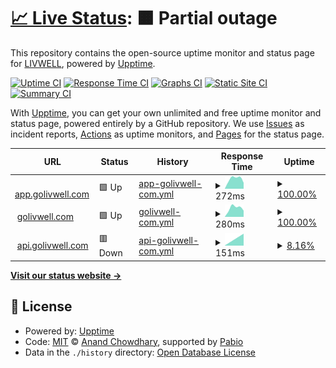 # [📈 Live Status](https://integrated-wellness-inc.github.io/status.golivwell): <!--live status--> **🟧 Partial outage**

This repository contains the open-source uptime monitor and status page for [LIVWELL](www.golivwell.com), powered by [Upptime](https://github.com/upptime/upptime).

[![Uptime CI](https://github.com/integrated-wellness-inc/status.golivwell/workflows/Uptime%20CI/badge.svg)](https://github.com/integrated-wellness-inc/status.golivwell/actions?query=workflow%3A%22Uptime+CI%22)
[![Response Time CI](https://github.com/integrated-wellness-inc/status.golivwell/workflows/Response%20Time%20CI/badge.svg)](https://github.com/integrated-wellness-inc/status.golivwell/actions?query=workflow%3A%22Response+Time+CI%22)
[![Graphs CI](https://github.com/integrated-wellness-inc/status.golivwell/workflows/Graphs%20CI/badge.svg)](https://github.com/integrated-wellness-inc/status.golivwell/actions?query=workflow%3A%22Graphs+CI%22)
[![Static Site CI](https://github.com/integrated-wellness-inc/status.golivwell/workflows/Static%20Site%20CI/badge.svg)](https://github.com/integrated-wellness-inc/status.golivwell/actions?query=workflow%3A%22Static+Site+CI%22)
[![Summary CI](https://github.com/integrated-wellness-inc/status.golivwell/workflows/Summary%20CI/badge.svg)](https://github.com/integrated-wellness-inc/status.golivwell/actions?query=workflow%3A%22Summary+CI%22)

With [Upptime](https://upptime.js.org), you can get your own unlimited and free uptime monitor and status page, powered entirely by a GitHub repository. We use [Issues](https://github.com/integrated-wellness-inc/status.golivwell/issues) as incident reports, [Actions](https://github.com/integrated-wellness-inc/status.golivwell/actions) as uptime monitors, and [Pages](https://integrated-wellness-inc.github.io/status.golivwell) for the status page.

<!--start: status pages-->
<!-- This summary is generated by Upptime (https://github.com/upptime/upptime) -->
<!-- Do not edit this manually, your changes will be overwritten -->
<!-- prettier-ignore -->
| URL | Status | History | Response Time | Uptime |
| --- | ------ | ------- | ------------- | ------ |
| <img alt="" src="https://icons.duckduckgo.com/ip3/app.golivwell.com.ico" height="13"> [app.golivwell.com](https://app.golivwell.com) | 🟩 Up | [app-golivwell-com.yml](https://github.com/Integrated-Wellness-Inc/status.golivwell/commits/HEAD/history/app-golivwell-com.yml) | <details><summary><img alt="Response time graph" src="./graphs/app-golivwell-com/response-time-week.png" height="20"> 272ms</summary><br><a href="https://status.golivwell.com/history/app-golivwell-com"><img alt="Response time 272" src="https://img.shields.io/endpoint?url=https%3A%2F%2Fraw.githubusercontent.com%2FIntegrated-Wellness-Inc%2Fstatus.golivwell%2FHEAD%2Fapi%2Fapp-golivwell-com%2Fresponse-time.json"></a><br><a href="https://status.golivwell.com/history/app-golivwell-com"><img alt="24-hour response time 272" src="https://img.shields.io/endpoint?url=https%3A%2F%2Fraw.githubusercontent.com%2FIntegrated-Wellness-Inc%2Fstatus.golivwell%2FHEAD%2Fapi%2Fapp-golivwell-com%2Fresponse-time-day.json"></a><br><a href="https://status.golivwell.com/history/app-golivwell-com"><img alt="7-day response time 272" src="https://img.shields.io/endpoint?url=https%3A%2F%2Fraw.githubusercontent.com%2FIntegrated-Wellness-Inc%2Fstatus.golivwell%2FHEAD%2Fapi%2Fapp-golivwell-com%2Fresponse-time-week.json"></a><br><a href="https://status.golivwell.com/history/app-golivwell-com"><img alt="30-day response time 272" src="https://img.shields.io/endpoint?url=https%3A%2F%2Fraw.githubusercontent.com%2FIntegrated-Wellness-Inc%2Fstatus.golivwell%2FHEAD%2Fapi%2Fapp-golivwell-com%2Fresponse-time-month.json"></a><br><a href="https://status.golivwell.com/history/app-golivwell-com"><img alt="1-year response time 272" src="https://img.shields.io/endpoint?url=https%3A%2F%2Fraw.githubusercontent.com%2FIntegrated-Wellness-Inc%2Fstatus.golivwell%2FHEAD%2Fapi%2Fapp-golivwell-com%2Fresponse-time-year.json"></a></details> | <details><summary><a href="https://status.golivwell.com/history/app-golivwell-com">100.00%</a></summary><a href="https://status.golivwell.com/history/app-golivwell-com"><img alt="All-time uptime 100.00%" src="https://img.shields.io/endpoint?url=https%3A%2F%2Fraw.githubusercontent.com%2FIntegrated-Wellness-Inc%2Fstatus.golivwell%2FHEAD%2Fapi%2Fapp-golivwell-com%2Fuptime.json"></a><br><a href="https://status.golivwell.com/history/app-golivwell-com"><img alt="24-hour uptime 100.00%" src="https://img.shields.io/endpoint?url=https%3A%2F%2Fraw.githubusercontent.com%2FIntegrated-Wellness-Inc%2Fstatus.golivwell%2FHEAD%2Fapi%2Fapp-golivwell-com%2Fuptime-day.json"></a><br><a href="https://status.golivwell.com/history/app-golivwell-com"><img alt="7-day uptime 100.00%" src="https://img.shields.io/endpoint?url=https%3A%2F%2Fraw.githubusercontent.com%2FIntegrated-Wellness-Inc%2Fstatus.golivwell%2FHEAD%2Fapi%2Fapp-golivwell-com%2Fuptime-week.json"></a><br><a href="https://status.golivwell.com/history/app-golivwell-com"><img alt="30-day uptime 100.00%" src="https://img.shields.io/endpoint?url=https%3A%2F%2Fraw.githubusercontent.com%2FIntegrated-Wellness-Inc%2Fstatus.golivwell%2FHEAD%2Fapi%2Fapp-golivwell-com%2Fuptime-month.json"></a><br><a href="https://status.golivwell.com/history/app-golivwell-com"><img alt="1-year uptime 100.00%" src="https://img.shields.io/endpoint?url=https%3A%2F%2Fraw.githubusercontent.com%2FIntegrated-Wellness-Inc%2Fstatus.golivwell%2FHEAD%2Fapi%2Fapp-golivwell-com%2Fuptime-year.json"></a></details>
| <img alt="" src="https://icons.duckduckgo.com/ip3/golivwell.com.ico" height="13"> [golivwell.com](https://golivwell.com) | 🟩 Up | [golivwell-com.yml](https://github.com/Integrated-Wellness-Inc/status.golivwell/commits/HEAD/history/golivwell-com.yml) | <details><summary><img alt="Response time graph" src="./graphs/golivwell-com/response-time-week.png" height="20"> 280ms</summary><br><a href="https://status.golivwell.com/history/golivwell-com"><img alt="Response time 280" src="https://img.shields.io/endpoint?url=https%3A%2F%2Fraw.githubusercontent.com%2FIntegrated-Wellness-Inc%2Fstatus.golivwell%2FHEAD%2Fapi%2Fgolivwell-com%2Fresponse-time.json"></a><br><a href="https://status.golivwell.com/history/golivwell-com"><img alt="24-hour response time 280" src="https://img.shields.io/endpoint?url=https%3A%2F%2Fraw.githubusercontent.com%2FIntegrated-Wellness-Inc%2Fstatus.golivwell%2FHEAD%2Fapi%2Fgolivwell-com%2Fresponse-time-day.json"></a><br><a href="https://status.golivwell.com/history/golivwell-com"><img alt="7-day response time 280" src="https://img.shields.io/endpoint?url=https%3A%2F%2Fraw.githubusercontent.com%2FIntegrated-Wellness-Inc%2Fstatus.golivwell%2FHEAD%2Fapi%2Fgolivwell-com%2Fresponse-time-week.json"></a><br><a href="https://status.golivwell.com/history/golivwell-com"><img alt="30-day response time 280" src="https://img.shields.io/endpoint?url=https%3A%2F%2Fraw.githubusercontent.com%2FIntegrated-Wellness-Inc%2Fstatus.golivwell%2FHEAD%2Fapi%2Fgolivwell-com%2Fresponse-time-month.json"></a><br><a href="https://status.golivwell.com/history/golivwell-com"><img alt="1-year response time 280" src="https://img.shields.io/endpoint?url=https%3A%2F%2Fraw.githubusercontent.com%2FIntegrated-Wellness-Inc%2Fstatus.golivwell%2FHEAD%2Fapi%2Fgolivwell-com%2Fresponse-time-year.json"></a></details> | <details><summary><a href="https://status.golivwell.com/history/golivwell-com">100.00%</a></summary><a href="https://status.golivwell.com/history/golivwell-com"><img alt="All-time uptime 100.00%" src="https://img.shields.io/endpoint?url=https%3A%2F%2Fraw.githubusercontent.com%2FIntegrated-Wellness-Inc%2Fstatus.golivwell%2FHEAD%2Fapi%2Fgolivwell-com%2Fuptime.json"></a><br><a href="https://status.golivwell.com/history/golivwell-com"><img alt="24-hour uptime 100.00%" src="https://img.shields.io/endpoint?url=https%3A%2F%2Fraw.githubusercontent.com%2FIntegrated-Wellness-Inc%2Fstatus.golivwell%2FHEAD%2Fapi%2Fgolivwell-com%2Fuptime-day.json"></a><br><a href="https://status.golivwell.com/history/golivwell-com"><img alt="7-day uptime 100.00%" src="https://img.shields.io/endpoint?url=https%3A%2F%2Fraw.githubusercontent.com%2FIntegrated-Wellness-Inc%2Fstatus.golivwell%2FHEAD%2Fapi%2Fgolivwell-com%2Fuptime-week.json"></a><br><a href="https://status.golivwell.com/history/golivwell-com"><img alt="30-day uptime 100.00%" src="https://img.shields.io/endpoint?url=https%3A%2F%2Fraw.githubusercontent.com%2FIntegrated-Wellness-Inc%2Fstatus.golivwell%2FHEAD%2Fapi%2Fgolivwell-com%2Fuptime-month.json"></a><br><a href="https://status.golivwell.com/history/golivwell-com"><img alt="1-year uptime 100.00%" src="https://img.shields.io/endpoint?url=https%3A%2F%2Fraw.githubusercontent.com%2FIntegrated-Wellness-Inc%2Fstatus.golivwell%2FHEAD%2Fapi%2Fgolivwell-com%2Fuptime-year.json"></a></details>
| <img alt="" src="https://icons.duckduckgo.com/ip3/api.golivwell.com.ico" height="13"> [api.golivwell.com](https://api.golivwell.com) | 🟥 Down | [api-golivwell-com.yml](https://github.com/Integrated-Wellness-Inc/status.golivwell/commits/HEAD/history/api-golivwell-com.yml) | <details><summary><img alt="Response time graph" src="./graphs/api-golivwell-com/response-time-week.png" height="20"> 151ms</summary><br><a href="https://status.golivwell.com/history/api-golivwell-com"><img alt="Response time 151" src="https://img.shields.io/endpoint?url=https%3A%2F%2Fraw.githubusercontent.com%2FIntegrated-Wellness-Inc%2Fstatus.golivwell%2FHEAD%2Fapi%2Fapi-golivwell-com%2Fresponse-time.json"></a><br><a href="https://status.golivwell.com/history/api-golivwell-com"><img alt="24-hour response time 151" src="https://img.shields.io/endpoint?url=https%3A%2F%2Fraw.githubusercontent.com%2FIntegrated-Wellness-Inc%2Fstatus.golivwell%2FHEAD%2Fapi%2Fapi-golivwell-com%2Fresponse-time-day.json"></a><br><a href="https://status.golivwell.com/history/api-golivwell-com"><img alt="7-day response time 151" src="https://img.shields.io/endpoint?url=https%3A%2F%2Fraw.githubusercontent.com%2FIntegrated-Wellness-Inc%2Fstatus.golivwell%2FHEAD%2Fapi%2Fapi-golivwell-com%2Fresponse-time-week.json"></a><br><a href="https://status.golivwell.com/history/api-golivwell-com"><img alt="30-day response time 151" src="https://img.shields.io/endpoint?url=https%3A%2F%2Fraw.githubusercontent.com%2FIntegrated-Wellness-Inc%2Fstatus.golivwell%2FHEAD%2Fapi%2Fapi-golivwell-com%2Fresponse-time-month.json"></a><br><a href="https://status.golivwell.com/history/api-golivwell-com"><img alt="1-year response time 151" src="https://img.shields.io/endpoint?url=https%3A%2F%2Fraw.githubusercontent.com%2FIntegrated-Wellness-Inc%2Fstatus.golivwell%2FHEAD%2Fapi%2Fapi-golivwell-com%2Fresponse-time-year.json"></a></details> | <details><summary><a href="https://status.golivwell.com/history/api-golivwell-com">8.16%</a></summary><a href="https://status.golivwell.com/history/api-golivwell-com"><img alt="All-time uptime 8.16%" src="https://img.shields.io/endpoint?url=https%3A%2F%2Fraw.githubusercontent.com%2FIntegrated-Wellness-Inc%2Fstatus.golivwell%2FHEAD%2Fapi%2Fapi-golivwell-com%2Fuptime.json"></a><br><a href="https://status.golivwell.com/history/api-golivwell-com"><img alt="24-hour uptime 8.16%" src="https://img.shields.io/endpoint?url=https%3A%2F%2Fraw.githubusercontent.com%2FIntegrated-Wellness-Inc%2Fstatus.golivwell%2FHEAD%2Fapi%2Fapi-golivwell-com%2Fuptime-day.json"></a><br><a href="https://status.golivwell.com/history/api-golivwell-com"><img alt="7-day uptime 8.16%" src="https://img.shields.io/endpoint?url=https%3A%2F%2Fraw.githubusercontent.com%2FIntegrated-Wellness-Inc%2Fstatus.golivwell%2FHEAD%2Fapi%2Fapi-golivwell-com%2Fuptime-week.json"></a><br><a href="https://status.golivwell.com/history/api-golivwell-com"><img alt="30-day uptime 8.16%" src="https://img.shields.io/endpoint?url=https%3A%2F%2Fraw.githubusercontent.com%2FIntegrated-Wellness-Inc%2Fstatus.golivwell%2FHEAD%2Fapi%2Fapi-golivwell-com%2Fuptime-month.json"></a><br><a href="https://status.golivwell.com/history/api-golivwell-com"><img alt="1-year uptime 8.16%" src="https://img.shields.io/endpoint?url=https%3A%2F%2Fraw.githubusercontent.com%2FIntegrated-Wellness-Inc%2Fstatus.golivwell%2FHEAD%2Fapi%2Fapi-golivwell-com%2Fuptime-year.json"></a></details>

<!--end: status pages-->

[**Visit our status website →**](https://integrated-wellness-inc.github.io/status.golivwell)

## 📄 License

- Powered by: [Upptime](https://github.com/upptime/upptime)
- Code: [MIT](./LICENSE) © [Anand Chowdhary](https://anandchowdhary.com), supported by [Pabio](https://pabio.com)
- Data in the `./history` directory: [Open Database License](https://opendatacommons.org/licenses/odbl/1-0/)
